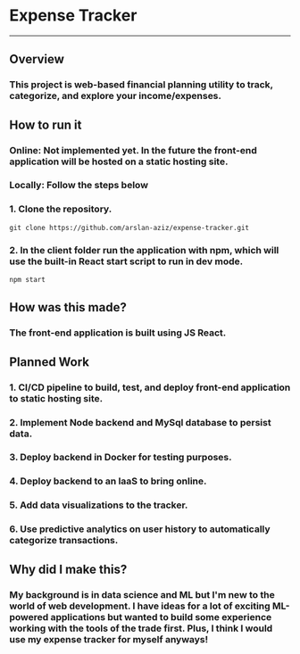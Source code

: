 # Expense Tracker
---
## Overview
### This project is web-based financial planning utility to track, categorize, and explore your income/expenses.

## How to run it
### Online: Not implemented yet. In the future the front-end application will be hosted on a static hosting site.

### Locally: Follow the steps below
### 1. Clone the repository.
```git
git clone https://github.com/arslan-aziz/expense-tracker.git
```
### 2. In the client folder run the application with npm, which will use the built-in React start script to run in dev mode.
```bash
npm start
```

## How was this made?
### The front-end application is built using JS React.

## Planned Work
### 1. CI/CD pipeline to build, test, and deploy front-end application to static hosting site.
### 2. Implement Node backend and MySql database to persist data.
### 3. Deploy backend in Docker for testing purposes.
### 4. Deploy backend to an IaaS to bring online.
### 5. Add data visualizations to the tracker.
### 6. Use predictive analytics on user history to automatically categorize transactions.

## Why did I make this?
### My background is in data science and ML but I'm new to the world of web development. I have ideas for a lot of exciting ML-powered applications but wanted to build some experience working with the tools of the trade first. Plus, I think I would use my expense tracker for myself anyways!